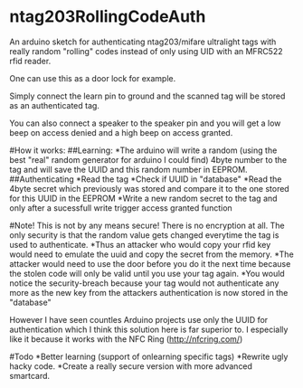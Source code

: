 # ntag203RollingCodeAuth
An arduino sketch for authenticating ntag203/mifare ultralight tags with really random "rolling" codes instead of only using UID with an MFRC522 rfid reader.

One can use this as a door lock for example.

Simply connect the learn pin to ground and the scanned tag will be stored as an authenticated tag.

You can also connect a speaker to the speaker pin and you will get a low beep on access denied and a high beep on access granted.

#How it works:
##Learning:
*The arduino will write a random (using the best "real" random generator for arduino I could find) 4byte number to the tag and will save the UUID and this random number in EEPROM.
##Authenticating
*Read the tag
*Check if UUID in "database"
*Read the 4byte secret which previously was stored and compare it to the one stored for this UUID in the EEPROM
*Write a new random secret to the tag and only after a sucessfull write trigger access granted function

#Note!
This is not by any means secure! There is no encryption at all.
The only security is that the random value gets changed everytime the tag is used to authenticate.
*Thus an attacker who would copy your rfid key would need to emulate the uuid and copy the secret from the memory.
*The attacker would need to use the door before you do it the next time because the stolen code will only be valid until you use your tag again.
*You would notice the security-breach because your tag would not authenticate any more as the new key from the attackers authentication is now stored in the "database"

However I have seen countles Arduino projects use only the UUID for authentication which I think this solution here is far superior to. I especially like it because it works with the NFC Ring (http://nfcring.com/)

#Todo
*Better learning (support of onlearning specific tags)
*Rewrite ugly hacky code.
*Create a really secure version with more advanced smartcard.
